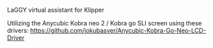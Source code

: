 LaGGY virtual assistant for Klipper


Utilizing the Anycubic Kobra neo 2 / Kobra go SLI screen using these drivers:
https://github.com/jokubasver/Anycubic-Kobra-Go-Neo-LCD-Driver



